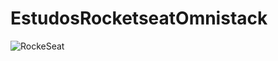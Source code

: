 # EstudosRocketseatOmnistack
 


![RockeSeat](https://rocketseat.com.br/static/images/week/logo.svg)